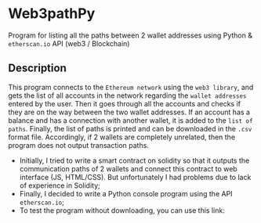 # Web3pathPy
Program for listing all the paths between 2 wallet addresses using Python &amp; `etherscan.io` API (web3 / Blockchain)

## Description
This program connects to the `Ethereum network` using the `web3 library`, and gets the list of all accounts in the network regarding the `wallet addresses` entered by the user. Then it goes through all the accounts and checks if they are on the way between the two wallet addresses. If an account has a balance and has a connection with another wallet, it is added to the `list of paths`. Finally, the list of paths is printed and can be downloaded in the `.csv` format file. Accordingly, if 2 wallets are completely unrelated, then the program does not output transaction paths.
 - Initially, I tried to write a smart contract on solidity so that it outputs the communication paths of 2 wallets and connect this contract to web interface (JS, HTML/CSS). But unfortunately I had problems due to lack of experience in Solidity;
 - Finally, I decided to write a Python console program using the API `etherscan.io`;
 - To test the program without downloading, you can use this link:

